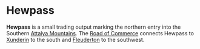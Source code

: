 # Hewpass

**Hewpass** is a small trading output marking the northern entry into the Southern [Attalya Mountains](../../mote/esterfell/lenya/attalya-mountains/attalya-mountains.md). The [Road of Commerce](road-of-commerce.md) connects Hewpass to [Xunderin](xunderin.md) to the south and [Fleuderton](fleuderton/fleuderton.md) to the southwest.
